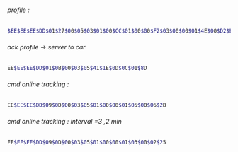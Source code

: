 ###### profile :
```bash
$EE$EE$EE$DD$01$27$00$05$03$01$00$CC$01$00$00$F2$03$00$00$01$4E$00$D2$BD$23$00$EA$00$00$00$40$0A$70$5F$55$42$53$56$2D$42$78$01$1F
```

###### ack profile -> server to car
```bash
EE$EE$EE$DD$01$0B$00$03$05$41$1E$0D$0C$01$8D
```

###### cmd online tracking :
```bash
EE$EE$EE$DD$09$0D$00$03$05$01$00$00$01$05$00$06$2B
```

###### cmd online tracking : interval =3 ,2 min
```bash
EE$EE$EE$DD$09$0D$00$03$05$01$00$00$01$03$00$02$25
```
